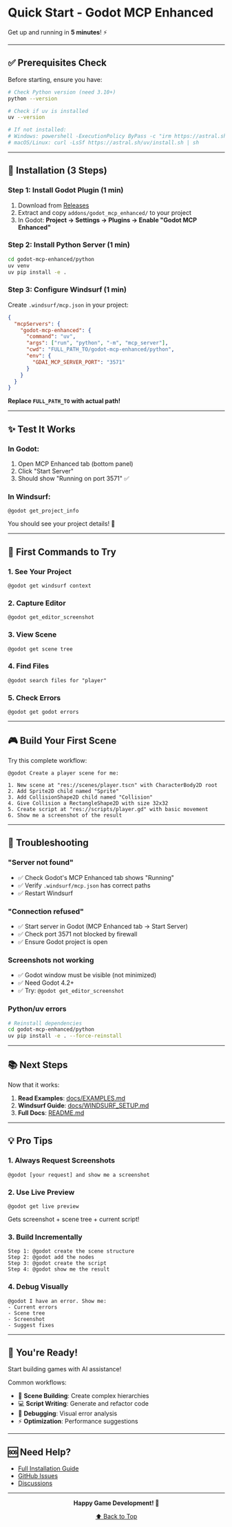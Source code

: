 # Quick Start - Godot MCP Enhanced

Get up and running in **5 minutes**! ⚡

---

## ✅ Prerequisites Check

Before starting, ensure you have:

```bash
# Check Python version (need 3.10+)
python --version

# Check if uv is installed
uv --version

# If not installed:
# Windows: powershell -ExecutionPolicy ByPass -c "irm https://astral.sh/uv/install.ps1 | iex"
# macOS/Linux: curl -LsSf https://astral.sh/uv/install.sh | sh
```

---

## 🚀 Installation (3 Steps)

### Step 1: Install Godot Plugin (1 min)

1. Download from [Releases](https://github.com/Rufaty/godot-mcp-enhanced/releases)
2. Extract and copy `addons/godot_mcp_enhanced/` to your project
3. In Godot: **Project → Settings → Plugins → Enable "Godot MCP Enhanced"**

### Step 2: Install Python Server (1 min)

```bash
cd godot-mcp-enhanced/python
uv venv
uv pip install -e .
```

### Step 3: Configure Windsurf (1 min)

Create `.windsurf/mcp.json` in your project:

```json
{
  "mcpServers": {
    "godot-mcp-enhanced": {
      "command": "uv",
      "args": ["run", "python", "-m", "mcp_server"],
      "cwd": "FULL_PATH_TO/godot-mcp-enhanced/python",
      "env": {
        "GDAI_MCP_SERVER_PORT": "3571"
      }
    }
  }
}
```

**Replace `FULL_PATH_TO` with actual path!**

---

## ✨ Test It Works

### In Godot:
1. Open MCP Enhanced tab (bottom panel)
2. Click "Start Server"
3. Should show "Running on port 3571" ✅

### In Windsurf:
```
@godot get_project_info
```

You should see your project details! 🎉

---

## 🎯 First Commands to Try

### 1. See Your Project
```
@godot get windsurf context
```

### 2. Capture Editor
```
@godot get_editor_screenshot
```

### 3. View Scene
```
@godot get scene tree
```

### 4. Find Files
```
@godot search files for "player"
```

### 5. Check Errors
```
@godot get godot errors
```

---

## 🎮 Build Your First Scene

Try this complete workflow:

```
@godot Create a player scene for me:

1. New scene at "res://scenes/player.tscn" with CharacterBody2D root
2. Add Sprite2D child named "Sprite"
3. Add CollisionShape2D child named "Collision"
4. Give Collision a RectangleShape2D with size 32x32
5. Create script at "res://scripts/player.gd" with basic movement
6. Show me a screenshot of the result
```

---

## 🐛 Troubleshooting

### "Server not found"
- ✅ Check Godot's MCP Enhanced tab shows "Running"
- ✅ Verify `.windsurf/mcp.json` has correct paths
- ✅ Restart Windsurf

### "Connection refused"
- ✅ Start server in Godot (MCP Enhanced tab → Start Server)
- ✅ Check port 3571 not blocked by firewall
- ✅ Ensure Godot project is open

### Screenshots not working
- ✅ Godot window must be visible (not minimized)
- ✅ Need Godot 4.2+
- ✅ Try: `@godot get_editor_screenshot`

### Python/uv errors
```bash
# Reinstall dependencies
cd godot-mcp-enhanced/python
uv pip install -e . --force-reinstall
```

---

## 📚 Next Steps

Now that it works:

1. **Read Examples**: [docs/EXAMPLES.md](docs/EXAMPLES.md)
2. **Windsurf Guide**: [docs/WINDSURF_SETUP.md](docs/WINDSURF_SETUP.md)
3. **Full Docs**: [README.md](README.md)

---

## 💡 Pro Tips

### 1. Always Request Screenshots
```
@godot [your request] and show me a screenshot
```

### 2. Use Live Preview
```
@godot get live preview
```
Gets screenshot + scene tree + current script!

### 3. Build Incrementally
```
Step 1: @godot create the scene structure
Step 2: @godot add the nodes
Step 3: @godot create the script
Step 4: @godot show me the result
```

### 4. Debug Visually
```
@godot I have an error. Show me:
- Current errors
- Scene tree
- Screenshot
- Suggest fixes
```

---

## 🎉 You're Ready!

Start building games with AI assistance!

Common workflows:
- 🎨 **Scene Building**: Create complex hierarchies
- 💻 **Script Writing**: Generate and refactor code
- 🐛 **Debugging**: Visual error analysis
- ⚡ **Optimization**: Performance suggestions

---

## 🆘 Need Help?

- [Full Installation Guide](INSTALLATION.md)
- [GitHub Issues](https://github.com/Rufaty/godot-mcp-enhanced/issues)
- [Discussions](https://github.com/Rufaty/godot-mcp-enhanced/discussions)

---

<div align="center">

**Happy Game Development! 🚀**

[⬆ Back to Top](#quick-start---godot-mcp-enhanced)

</div>
